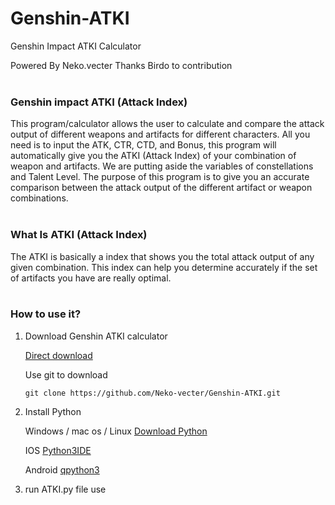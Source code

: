 # Genshin-ATKI
Genshin Impact ATKI Calculator 

Powered By Neko.vecter
Thanks Birdo to contribution
</br></br>

### **Genshin impact ATKI (Attack Index)**

This program/calculator allows the user to calculate and compare the attack output of different weapons and artifacts for different characters. All you need is to input the ATK, CTR, CTD, and Bonus, this program will automatically give you the ATKI (Attack Index) of your combination of weapon and artifacts. We are putting aside the variables of constellations and Talent Level. The purpose of this program is to give you an accurate comparison between the attack output of the different artifact or weapon combinations. 
</br></br>
### **What Is ATKI (Attack Index)**

The ATKI is basically a index that shows you the total attack output of any given combination. This index can help you determine accurately if the set of artifacts you have are really optimal.
</br></br>
### **How to use it?**

1. Download Genshin ATKI calculator

   [Direct download](https://codeload.github.com/Neko-vecter/Genshin-ATKI/zip/main)

   

   Use git to download

   ```
   git clone https://github.com/Neko-vecter/Genshin-ATKI.git
   ```

   

2. Install Python 

   Windows / mac os / Linux 
   [Download Python](https://www.python.org/downloads/)

   IOS 
   [Python3IDE](https://apps.apple.com/cn/app/python3ide/id1357215444)

   Android
   [qpython3](https://github.com/qpython-android/qpython3/releases)

   

3. run ATKI.py file use